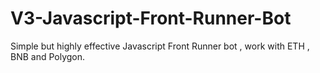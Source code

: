 # V3-Javascript-Front-Runner-Bot
Simple but highly effective Javascript Front Runner bot , work with ETH , BNB and Polygon.
